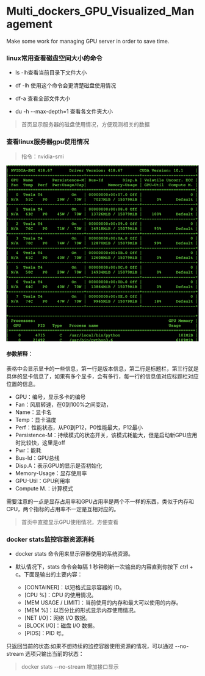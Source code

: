 # Multi_dockers_GPU_Visualized_Management
Make some work for managing GPU server in order to save time.
### linux常用查看磁盘空间大小的命令
- ls -lh查看当前目录下文件大小

- df -lh 使用这个命令会更清楚磁盘使用情况

- df-a 查看全部文件大小

- du -h --max-depth=1 查看各文件夹大小

> 首页显示服务器的磁盘使用情况，方便观测相关的数据

### 查看linux服务器gpu使用情况

> 指令：nvidia-smi

![GPU使用情况显示](info/static/gpu.png)
#### 参数解释：
表格中会显示显卡的一些信息，第一行是版本信息，第二行是标题栏，第三行就是具体的显卡信息了，如果有多个显卡，会有多行，每一行的信息值对应标题栏对应位置的信息。 
* GPU：编号，显示多卡的编号
* Fan：风扇转速，在0到100%之间变动，
* Name：显卡名
* Temp：显卡温度 
* Perf：性能状态，从P0到P12，P0性能最大，P12最小 
* Persistence-M：持续模式的状态开关，该模式耗能大，但是启动新GPU应用时比较快，这里是off 
* Pwr：能耗 
* Bus-Id：GPU总线
* Disp.A：表示GPU的显示是否初始化 
* Memory-Usage：显存使用率
* GPU-Util：GPU利用率
* Compute M.：计算模式

需要注意的一点是显存占用率和GPU占用率是两个不一样的东西，类似于内存和CPU，两个指标的占用率不一定是互相对应的。
> 首页中直接显示GPU使用情况，方便查看

### docker stats监控容器资源消耗

- docker stats 命令用来显示容器使用的系统资源。
- 默认情况下，stats 命令会每隔 1 秒钟刷新一次输出的内容直到你按下 ctrl + c。下面是输出的主要内容：

    - [CONTAINER]：以短格式显示容器的 ID。
    - [CPU %]：CPU 的使用情况。
    - [MEM USAGE / LIMIT]：当前使用的内存和最大可以使用的内存。
    - [MEM %]：以百分比的形式显示内存使用情况。
    - [NET I/O]：网络 I/O 数据。
    - [BLOCK I/O]：磁盘 I/O 数据。 
    - [PIDS]：PID 号。


只返回当前的状态:如果不想持续的监控容器使用资源的情况，可以通过 --no-stream 选项只输出当前的状态：
> docker stats --no-stream
增加接口显示

